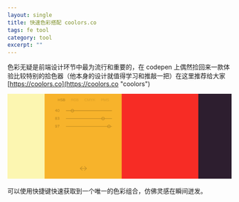 ```yaml
---
layout: single
title: 快速色彩搭配 coolors.co
tags: fe tool
category: tool
excerpt: ""
---
```


色彩无疑是前端设计环节中最为流行和重要的，在 codepen 上偶然捡回来一款体验比较特别的拾色器（他本身的设计就值得学习和推敲一把）在这里推荐给大家 [https://coolors.co](https://coolors.co "coolors")

![](/assets/blog-images/2015-02-01-coolors/coolors.png)

可以使用快捷键快速获取到一个唯一的色彩组合，仿佛灵感在瞬间迸发。

<!-- more -->
